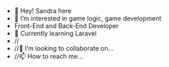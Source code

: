 - 👋 Hey! Sandra here
- 👀 I’m interested in game logic, game development 
- Front-End and Back-End Developer
- 🌱 Currently learning Laravel
- //
- //💞️ I’m looking to collaborate on...
- //📫 How to reach me...

<!---
SandraManyarkiy/SandraManyarkiy is a ✨ special ✨ repository because its `README.md` (this file) appears on your GitHub profile.
You can click the Preview link to take a look at your changes.
--->
